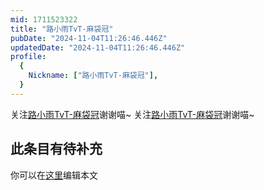 ```yaml
---
mid: 1711523322
title: "路小雨TvT-麻袋冠"
pubDate: "2024-11-04T11:26:46.446Z"
updatedDate: "2024-11-04T11:26:46.446Z"
profile:
  {
    Nickname: ["路小雨TvT-麻袋冠"],
  }
---
```


关注[路小雨TvT-麻袋冠](https://space.bilibili.com/1711523322)谢谢喵~ 关注[路小雨TvT-麻袋冠](https://space.bilibili.com/1711523322)谢谢喵~

## 此条目有待补充
你可以在[这里](https://github.com/Yuhanawa/VTuber.ICU/edit/master/src/content/v/路小雨TvT-麻袋冠/index.md)编辑本文
